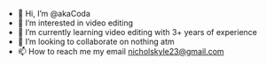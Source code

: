 - 👋 Hi, I’m @akaCoda
- 👀 I’m interested in video editing 
- 🌱 I’m currently learning video editing with 3+ years of experience 
- 💞️ I’m looking to collaborate on nothing atm 
- 📫 How to reach me my email nicholskyle23@gmail.com
